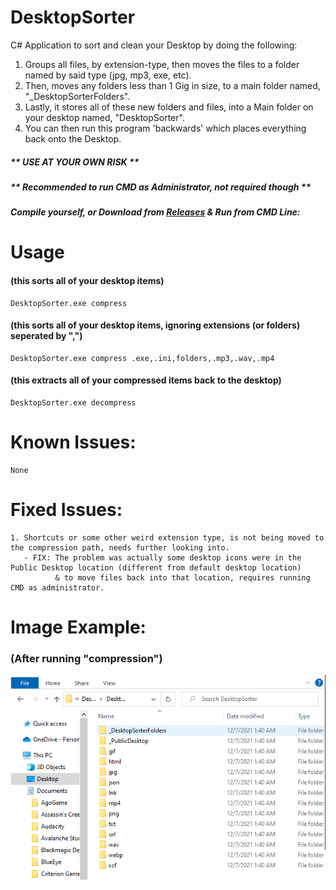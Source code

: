 # DesktopSorter
C# Application to sort and clean your Desktop by doing the following:  

1. Groups all files, by extension-type, then moves the files to a folder named by said type (jpg, mp3, exe, etc).
2. Then, moves any folders less than 1 Gig in size, to a main folder named, "\_DesktopSorterFolders".  
3. Lastly, it stores all of these new folders and files, into a Main folder on your desktop named, "DesktopSorter".  
4. You can then run this program 'backwards' which places everything back onto the Desktop.    
##### ** USE AT YOUR OWN RISK **
##### ** Recommended to run CMD as Administrator, not required though **
##### Compile yourself, or Download from [Releases](https://github.com/mwd1993/DesktopSorter/releases) & Run from CMD Line:  

# Usage
  
#### (this sorts all of your desktop items)
```
DesktopSorter.exe compress
```  
#### (this sorts all of your desktop items, ignoring extensions (or folders) seperated by ",")
```
DesktopSorter.exe compress .exe,.ini,folders,.mp3,.wav,.mp4
```  
#### (this extracts all of your compressed items back to the desktop)  
```
DesktopSorter.exe decompress
```  


# Known Issues:  
```
None
```  

# Fixed Issues:  
```
1. Shortcuts or some other weird extension type, is not being moved to the compression path, needs further looking into.
   - FIX: The problem was actually some desktop icons were in the Public Desktop location (different from default desktop location)
          & to move files back into that location, requires running CMD as administrator.
```  
# Image Example:
### (After running "compression")  
 ![](IMG_DesktopSorter.PNG)

